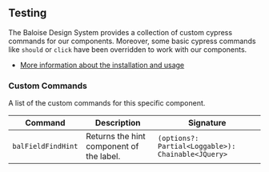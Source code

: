 ## Testing

The Baloise Design System provides a collection of custom cypress commands for our components. Moreover, some basic cypress commands like `should` or `click` have been overridden to work with our components.

- [More information about the installation and usage](?path=/docs/development-testing--page)

<!-- START: human documentation -->

<!-- END: human documentation -->

### Custom Commands

A list of the custom commands for this specific component.

| Command            | Description                              | Signature                                          |
| ------------------ | ---------------------------------------- | -------------------------------------------------- |
| `balFieldFindHint` | Returns the hint component of the label. | `(options?: Partial<Loggable>): Chainable<JQuery>` |
